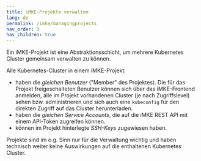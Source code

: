 ```yaml
---
title: iMKE-Projekte verwalten
lang: de
permalink: /imke/managingprojects
nav_order: 3
has_children: true
---
```


Ein iMKE-Projekt ist eine Abstraktionsschicht, um mehrere Kubernetes
Cluster gemeinsam verwalten zu können.

Alle Kubernetes-Cluster in einem iMKE-Projekt:

* haben die *gleichen Benutzer* ("Member" des Projektes). Die für das Projekt freigeschalteten
  Benutzer können sich über das iMKE-Frontend anmelden, alle im Projekt vorhandenen Cluster
  (je nach Zugriffslevel) sehen bzw. administrieren und sich auch eine `kubeconfig` für den direkten Zugriff auf das Cluster herunterladen.
* haben die *gleichen Service Accounts*, die auf die iMKE REST API mit einem API-Token
  zugreifen können.
* können im Projekt hinterlegte *SSH-Keys* zugewiesen haben.

Projekte sind im o.g. Sinn  nur für die Verwaltung wichtig und haben technisch weiter keine
Auswirkungen auf die enthaltenen Kubernetes Cluster.

